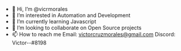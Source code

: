 - 👋 Hi, I’m @vicrmorales
- 👀 I’m interested in Automation and Development
- 🌱 I’m currently learning Javascript
- 💞️ I’m looking to collaborate on Open Source projects
- 📫 How to reach me 
  Email: victorcruzmorales@gmail.com
  Discord: Victor--#8198
